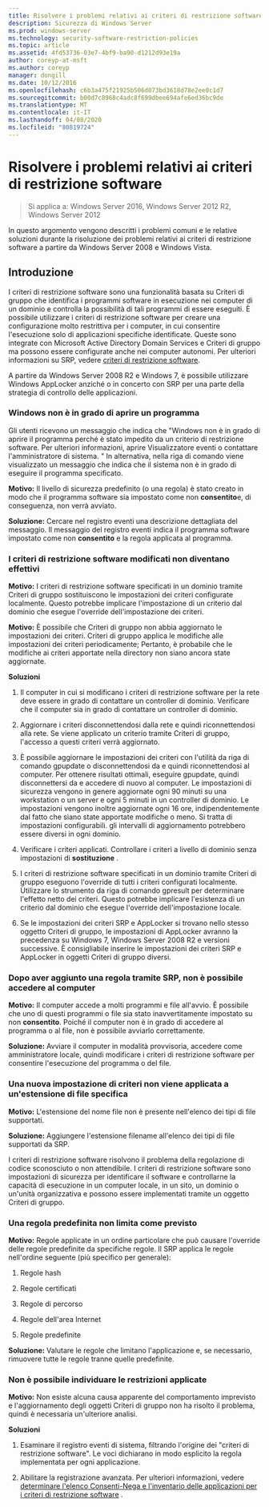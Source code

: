 ```yaml
---
title: Risolvere i problemi relativi ai criteri di restrizione software
description: Sicurezza di Windows Server
ms.prod: windows-server
ms.technology: security-software-restriction-policies
ms.topic: article
ms.assetid: 4fd53736-03e7-4bf9-ba90-d1212d93e19a
author: coreyp-at-msft
ms.author: coreyp
manager: dongill
ms.date: 10/12/2016
ms.openlocfilehash: c6b3a475f21925b506d073bd3618d78e2ee0c1d7
ms.sourcegitcommit: b00d7c8968c4adc8f699dbee694afe6ed36bc9de
ms.translationtype: MT
ms.contentlocale: it-IT
ms.lasthandoff: 04/08/2020
ms.locfileid: "80819724"
---
```

# <a name="troubleshoot-software-restriction-policies"></a>Risolvere i problemi relativi ai criteri di restrizione software

>Si applica a: Windows Server 2016, Windows Server 2012 R2, Windows Server 2012

In questo argomento vengono descritti i problemi comuni e le relative soluzioni durante la risoluzione dei problemi relativi ai criteri di restrizione software a partire da Windows Server 2008 e Windows Vista.

## <a name="introduction"></a>Introduzione
I criteri di restrizione software sono una funzionalità basata su Criteri di gruppo che identifica i programmi software in esecuzione nei computer di un dominio e controlla la possibilità di tali programmi di essere eseguiti. È possibile utilizzare i criteri di restrizione software per creare una configurazione molto restrittiva per i computer, in cui consentire l'esecuzione solo di applicazioni specifiche identificate. Queste sono integrate con Microsoft Active Directory Domain Services e Criteri di gruppo ma possono essere configurate anche nei computer autonomi. Per ulteriori informazioni su SRP, vedere [criteri di restrizione software](software-restriction-policies.md).

A partire da Windows Server 2008 R2 e Windows 7, è possibile utilizzare Windows AppLocker anziché o in concerto con SRP per una parte della strategia di controllo delle applicazioni.

### <a name="windows-cannot-open-a-program"></a>Windows non è in grado di aprire un programma
Gli utenti ricevono un messaggio che indica che "Windows non è in grado di aprire il programma perché è stato impedito da un criterio di restrizione software. Per ulteriori informazioni, aprire Visualizzatore eventi o contattare l'amministratore di sistema. " In alternativa, nella riga di comando viene visualizzato un messaggio che indica che il sistema non è in grado di eseguire il programma specificato.

**Motivo:** Il livello di sicurezza predefinito (o una regola) è stato creato in modo che il programma software sia impostato come non **consentito**e, di conseguenza, non verrà avviato.

**Soluzione:** Cercare nel registro eventi una descrizione dettagliata del messaggio. Il messaggio del registro eventi indica il programma software impostato come non **consentito** e la regola applicata al programma.

### <a name="modified-software-restriction-policies-are-not-taking-effect"></a>I criteri di restrizione software modificati non diventano effettivi
**Motivo:** I criteri di restrizione software specificati in un dominio tramite Criteri di gruppo sostituiscono le impostazioni dei criteri configurate localmente. Questo potrebbe implicare l'impostazione di un criterio dal dominio che esegue l'override dell'impostazione dei criteri.

**Motivo:** È possibile che Criteri di gruppo non abbia aggiornato le impostazioni dei criteri. Criteri di gruppo applica le modifiche alle impostazioni dei criteri periodicamente; Pertanto, è probabile che le modifiche ai criteri apportate nella directory non siano ancora state aggiornate.

**Soluzioni**

1.  Il computer in cui si modificano i criteri di restrizione software per la rete deve essere in grado di contattare un controller di dominio. Verificare che il computer sia in grado di contattare un controller di dominio.

2.  Aggiornare i criteri disconnettendosi dalla rete e quindi riconnettendosi alla rete. Se viene applicato un criterio tramite Criteri di gruppo, l'accesso a questi criteri verrà aggiornato.

3.  È possibile aggiornare le impostazioni dei criteri con l'utilità da riga di comando gpupdate o disconnettendosi da e quindi riconnettendosi al computer. Per ottenere risultati ottimali, eseguire gpupdate, quindi disconnettersi da e accedere di nuovo al computer. Le impostazioni di sicurezza vengono in genere aggiornate ogni 90 minuti su una workstation o un server e ogni 5 minuti in un controller di dominio. Le impostazioni vengono inoltre aggiornate ogni 16 ore, indipendentemente dal fatto che siano state apportate modifiche o meno. Si tratta di impostazioni configurabili. gli intervalli di aggiornamento potrebbero essere diversi in ogni dominio.

4.  Verificare i criteri applicati. Controllare i criteri a livello di dominio senza impostazioni di **sostituzione** .

5.  I criteri di restrizione software specificati in un dominio tramite Criteri di gruppo eseguono l'override di tutti i criteri configurati localmente. Utilizzare lo strumento da riga di comando gpresult per determinare l'effetto netto dei criteri. Questo potrebbe implicare l'esistenza di un criterio dal dominio che esegue l'override dell'impostazione locale.

6.  Se le impostazioni dei criteri SRP e AppLocker si trovano nello stesso oggetto Criteri di gruppo, le impostazioni di AppLocker avranno la precedenza su Windows 7, Windows Server 2008 R2 e versioni successive. È consigliabile inserire le impostazioni dei criteri SRP e AppLocker in oggetti Criteri di gruppo diversi.

### <a name="after-adding-a-rule-through-srp-you-cannot-log-on-to-your-computer"></a>Dopo aver aggiunto una regola tramite SRP, non è possibile accedere al computer
**Motivo:** Il computer accede a molti programmi e file all'avvio. È possibile che uno di questi programmi o file sia stato inavvertitamente impostato su non **consentito**. Poiché il computer non è in grado di accedere al programma o al file, non è possibile avviarlo correttamente.

**Soluzione:** Avviare il computer in modalità provvisoria, accedere come amministratore locale, quindi modificare i criteri di restrizione software per consentire l'esecuzione del programma o del file.

### <a name="a-new-policy-setting-is-not-applying-to-a-specific-file-name-extension"></a>Una nuova impostazione di criteri non viene applicata a un'estensione di file specifica
**Motivo:** L'estensione del nome file non è presente nell'elenco dei tipi di file supportati.

**Soluzione:** Aggiungere l'estensione filename all'elenco dei tipi di file supportati da SRP.

I criteri di restrizione software risolvono il problema della regolazione di codice sconosciuto o non attendibile. I criteri di restrizione software sono impostazioni di sicurezza per identificare il software e controllarne la capacità di esecuzione in un computer locale, in un sito, un dominio o un'unità organizzativa e possono essere implementati tramite un oggetto Criteri di gruppo.

### <a name="a-default-rule-is-not-restricting-as-expected"></a>Una regola predefinita non limita come previsto
**Motivo:** Regole applicate in un ordine particolare che può causare l'override delle regole predefinite da specifiche regole. Il SRP applica le regole nell'ordine seguente (più specifico per generale):

1.  Regole hash

2.  Regole certificati

3.  Regole di percorso

4.  Regole dell'area Internet

5.  Regole predefinite

**Soluzione:** Valutare le regole che limitano l'applicazione e, se necessario, rimuovere tutte le regole tranne quelle predefinite.

### <a name="unable-to-discover-which-restrictions-are-applied"></a>Non è possibile individuare le restrizioni applicate
**Motivo:** Non esiste alcuna causa apparente del comportamento imprevisto e l'aggiornamento degli oggetti Criteri di gruppo non ha risolto il problema, quindi è necessaria un'ulteriore analisi.

**Soluzioni**

1.  Esaminare il registro eventi di sistema, filtrando l'origine dei "criteri di restrizione software". Le voci dichiarano in modo esplicito la regola implementata per ogni applicazione.

2.  Abilitare la registrazione avanzata. Per ulteriori informazioni, vedere [determinare l'elenco Consenti-Nega e l'inventario delle applicazioni per i criteri di restrizione software](software-restriction-policies.md) .


